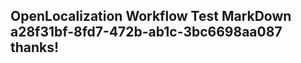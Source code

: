 <properties
ms.topic="hero-topic1"
ms.test1="hero-topic"
ms.test2="test"/>

## OpenLocalization Workflow Test MarkDown a28f31bf-8fd7-472b-ab1c-3bc6698aa087 thanks!
